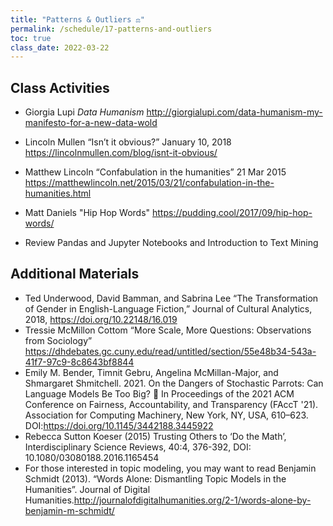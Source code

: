 ```yaml
---
title: "Patterns & Outliers ⚖️"
permalink: /schedule/17-patterns-and-outliers
toc: true
class_date: 2022-03-22
---
```


## Class Activities

- Giorgia Lupi *Data Humanism* <http://giorgialupi.com/data-humanism-my-manifesto-for-a-new-data-wold>
- Lincoln Mullen “Isn’t it obvious?” January 10, 2018 <https://lincolnmullen.com/blog/isnt-it-obvious/>
- Matthew Lincoln “Confabulation in the humanities” 21 Mar 2015 <https://matthewlincoln.net/2015/03/21/confabulation-in-the-humanities.html>
- Matt Daniels "Hip Hop Words" <https://pudding.cool/2017/09/hip-hop-words/>

- Review Pandas and Jupyter Notebooks and Introduction to Text Mining

## Additional Materials 

- Ted Underwood, David Bamman, and Sabrina Lee “The Transformation of Gender in English-Language Fiction,” Journal of Cultural Analytics, 2018, <https://doi.org/10.22148/16.019>
- Tressie McMillon Cottom “More Scale, More Questions: Observations from Sociology” <https://dhdebates.gc.cuny.edu/read/untitled/section/55e48b34-543a-41f7-97c9-8c8643bf8844>
- Emily M. Bender, Timnit Gebru, Angelina McMillan-Major, and Shmargaret Shmitchell. 2021. On the Dangers of Stochastic Parrots: Can Language Models Be Too Big? 🦜 In Proceedings of the 2021 ACM Conference on Fairness, Accountability, and Transparency (FAccT '21). Association for Computing Machinery, New York, NY, USA, 610–623. DOI:<https://doi.org/10.1145/3442188.3445922>
- Rebecca Sutton Koeser (2015) Trusting Others to ‘Do the Math’, Interdisciplinary Science Reviews, 40:4, 376-392, DOI: 10.1080/03080188.2016.1165454
- For those interested in topic modeling, you may want to read Benjamin Schmidt (2013). “Words Alone: Dismantling Topic Models in the Humanities”. Journal of Digital Humanities.<http://journalofdigitalhumanities.org/2-1/words-alone-by-benjamin-m-schmidt/>
